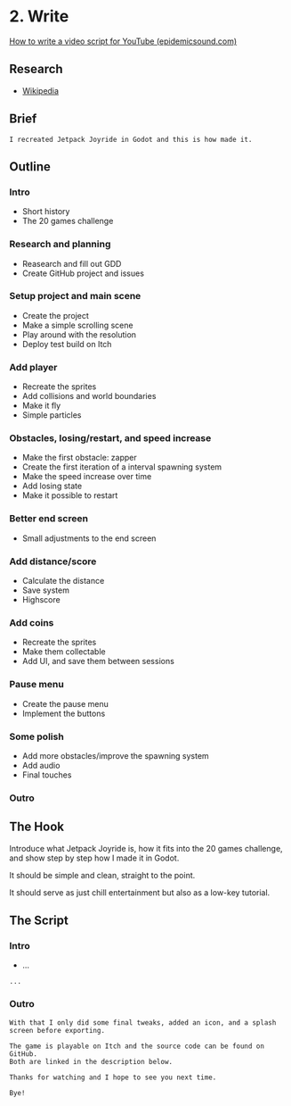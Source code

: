 # 2. Write

[How to write a video script for YouTube (epidemicsound.com)](https://www.epidemicsound.com/blog/how-to-write-a-video-script-for-youtube/)

## Research

- [Wikipedia](https://en.wikipedia.org/wiki/Flappy_Bird)

## Brief

```
I recreated Jetpack Joyride in Godot and this is how made it.
```

## Outline

### Intro

- Short history
- The 20 games challenge

### Research and planning

- Reasearch and fill out GDD
- Create GitHub project and issues

### Setup project and main scene

- Create the project
- Make a simple scrolling scene
- Play around with the resolution
- Deploy test build on Itch

### Add player

- Recreate the sprites
- Add collisions and world boundaries
- Make it fly
- Simple particles

### Obstacles, losing/restart, and speed increase

- Make the first obstacle: zapper
- Create the first iteration of a interval spawning system
- Make the speed increase over time
- Add losing state
- Make it possible to restart

### Better end screen

- Small adjustments to the end screen

### Add distance/score

- Calculate the distance
- Save system
- Highscore

### Add coins

- Recreate the sprites
- Make them collectable
- Add UI, and save them between sessions

### Pause menu

- Create the pause menu
- Implement the buttons

### Some polish

- Add more obstacles/improve the spawning system
- Add audio
- Final touches

### Outro

## The Hook

Introduce what Jetpack Joyride is, how it fits into the 20 games challenge, and show step by step how I made it in Godot.

It should be simple and clean, straight to the point.

It should serve as just chill entertainment but also as a low-key tutorial.

## The Script

### Intro

- ...
```
...
```

### Outro

 ```
 With that I only did some final tweaks, added an icon, and a splash screen before exporting.

 The game is playable on Itch and the source code can be found on GitHub.
 Both are linked in the description below.

 Thanks for watching and I hope to see you next time.

 Bye!
 ```
